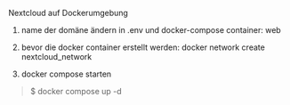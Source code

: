 Nextcloud auf Dockerumgebung

1. name der domäne ändern in .env und docker-compose container: web

2. bevor die docker container erstellt werden:
docker network create nextcloud_network

3. docker compose starten
> $ docker compose up -d
